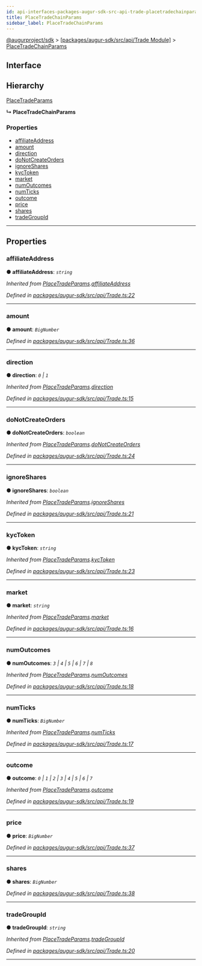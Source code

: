 ```yaml
---
id: api-interfaces-packages-augur-sdk-src-api-trade-placetradechainparams
title: PlaceTradeChainParams
sidebar_label: PlaceTradeChainParams
---
```


[@augurproject/sdk](api-readme.md) > [[packages/augur-sdk/src/api/Trade Module]](api-modules-packages-augur-sdk-src-api-trade-module.md) > [PlaceTradeChainParams](api-interfaces-packages-augur-sdk-src-api-trade-placetradechainparams.md)

## Interface

## Hierarchy

 [PlaceTradeParams](api-interfaces-packages-augur-sdk-src-api-trade-placetradeparams.md)

**↳ PlaceTradeChainParams**

### Properties

* [affiliateAddress](api-interfaces-packages-augur-sdk-src-api-trade-placetradechainparams.md#affiliateaddress)
* [amount](api-interfaces-packages-augur-sdk-src-api-trade-placetradechainparams.md#amount)
* [direction](api-interfaces-packages-augur-sdk-src-api-trade-placetradechainparams.md#direction)
* [doNotCreateOrders](api-interfaces-packages-augur-sdk-src-api-trade-placetradechainparams.md#donotcreateorders)
* [ignoreShares](api-interfaces-packages-augur-sdk-src-api-trade-placetradechainparams.md#ignoreshares)
* [kycToken](api-interfaces-packages-augur-sdk-src-api-trade-placetradechainparams.md#kyctoken)
* [market](api-interfaces-packages-augur-sdk-src-api-trade-placetradechainparams.md#market)
* [numOutcomes](api-interfaces-packages-augur-sdk-src-api-trade-placetradechainparams.md#numoutcomes)
* [numTicks](api-interfaces-packages-augur-sdk-src-api-trade-placetradechainparams.md#numticks)
* [outcome](api-interfaces-packages-augur-sdk-src-api-trade-placetradechainparams.md#outcome)
* [price](api-interfaces-packages-augur-sdk-src-api-trade-placetradechainparams.md#price)
* [shares](api-interfaces-packages-augur-sdk-src-api-trade-placetradechainparams.md#shares)
* [tradeGroupId](api-interfaces-packages-augur-sdk-src-api-trade-placetradechainparams.md#tradegroupid)

---

## Properties

<a id="affiliateaddress"></a>

###  affiliateAddress

**● affiliateAddress**: *`string`*

*Inherited from [PlaceTradeParams](api-interfaces-packages-augur-sdk-src-api-trade-placetradeparams.md).[affiliateAddress](api-interfaces-packages-augur-sdk-src-api-trade-placetradeparams.md#affiliateaddress)*

*Defined in [packages/augur-sdk/src/api/Trade.ts:22](https://github.com/AugurProject/augur/blob/27cf7214d2/packages/augur-sdk/src/api/Trade.ts#L22)*

___
<a id="amount"></a>

###  amount

**● amount**: *`BigNumber`*

*Defined in [packages/augur-sdk/src/api/Trade.ts:36](https://github.com/AugurProject/augur/blob/27cf7214d2/packages/augur-sdk/src/api/Trade.ts#L36)*

___
<a id="direction"></a>

###  direction

**● direction**: *`0` \| `1`*

*Inherited from [PlaceTradeParams](api-interfaces-packages-augur-sdk-src-api-trade-placetradeparams.md).[direction](api-interfaces-packages-augur-sdk-src-api-trade-placetradeparams.md#direction)*

*Defined in [packages/augur-sdk/src/api/Trade.ts:15](https://github.com/AugurProject/augur/blob/27cf7214d2/packages/augur-sdk/src/api/Trade.ts#L15)*

___
<a id="donotcreateorders"></a>

###  doNotCreateOrders

**● doNotCreateOrders**: *`boolean`*

*Inherited from [PlaceTradeParams](api-interfaces-packages-augur-sdk-src-api-trade-placetradeparams.md).[doNotCreateOrders](api-interfaces-packages-augur-sdk-src-api-trade-placetradeparams.md#donotcreateorders)*

*Defined in [packages/augur-sdk/src/api/Trade.ts:24](https://github.com/AugurProject/augur/blob/27cf7214d2/packages/augur-sdk/src/api/Trade.ts#L24)*

___
<a id="ignoreshares"></a>

###  ignoreShares

**● ignoreShares**: *`boolean`*

*Inherited from [PlaceTradeParams](api-interfaces-packages-augur-sdk-src-api-trade-placetradeparams.md).[ignoreShares](api-interfaces-packages-augur-sdk-src-api-trade-placetradeparams.md#ignoreshares)*

*Defined in [packages/augur-sdk/src/api/Trade.ts:21](https://github.com/AugurProject/augur/blob/27cf7214d2/packages/augur-sdk/src/api/Trade.ts#L21)*

___
<a id="kyctoken"></a>

###  kycToken

**● kycToken**: *`string`*

*Inherited from [PlaceTradeParams](api-interfaces-packages-augur-sdk-src-api-trade-placetradeparams.md).[kycToken](api-interfaces-packages-augur-sdk-src-api-trade-placetradeparams.md#kyctoken)*

*Defined in [packages/augur-sdk/src/api/Trade.ts:23](https://github.com/AugurProject/augur/blob/27cf7214d2/packages/augur-sdk/src/api/Trade.ts#L23)*

___
<a id="market"></a>

###  market

**● market**: *`string`*

*Inherited from [PlaceTradeParams](api-interfaces-packages-augur-sdk-src-api-trade-placetradeparams.md).[market](api-interfaces-packages-augur-sdk-src-api-trade-placetradeparams.md#market)*

*Defined in [packages/augur-sdk/src/api/Trade.ts:16](https://github.com/AugurProject/augur/blob/27cf7214d2/packages/augur-sdk/src/api/Trade.ts#L16)*

___
<a id="numoutcomes"></a>

###  numOutcomes

**● numOutcomes**: *`3` \| `4` \| `5` \| `6` \| `7` \| `8`*

*Inherited from [PlaceTradeParams](api-interfaces-packages-augur-sdk-src-api-trade-placetradeparams.md).[numOutcomes](api-interfaces-packages-augur-sdk-src-api-trade-placetradeparams.md#numoutcomes)*

*Defined in [packages/augur-sdk/src/api/Trade.ts:18](https://github.com/AugurProject/augur/blob/27cf7214d2/packages/augur-sdk/src/api/Trade.ts#L18)*

___
<a id="numticks"></a>

###  numTicks

**● numTicks**: *`BigNumber`*

*Inherited from [PlaceTradeParams](api-interfaces-packages-augur-sdk-src-api-trade-placetradeparams.md).[numTicks](api-interfaces-packages-augur-sdk-src-api-trade-placetradeparams.md#numticks)*

*Defined in [packages/augur-sdk/src/api/Trade.ts:17](https://github.com/AugurProject/augur/blob/27cf7214d2/packages/augur-sdk/src/api/Trade.ts#L17)*

___
<a id="outcome"></a>

###  outcome

**● outcome**: *`0` \| `1` \| `2` \| `3` \| `4` \| `5` \| `6` \| `7`*

*Inherited from [PlaceTradeParams](api-interfaces-packages-augur-sdk-src-api-trade-placetradeparams.md).[outcome](api-interfaces-packages-augur-sdk-src-api-trade-placetradeparams.md#outcome)*

*Defined in [packages/augur-sdk/src/api/Trade.ts:19](https://github.com/AugurProject/augur/blob/27cf7214d2/packages/augur-sdk/src/api/Trade.ts#L19)*

___
<a id="price"></a>

###  price

**● price**: *`BigNumber`*

*Defined in [packages/augur-sdk/src/api/Trade.ts:37](https://github.com/AugurProject/augur/blob/27cf7214d2/packages/augur-sdk/src/api/Trade.ts#L37)*

___
<a id="shares"></a>

###  shares

**● shares**: *`BigNumber`*

*Defined in [packages/augur-sdk/src/api/Trade.ts:38](https://github.com/AugurProject/augur/blob/27cf7214d2/packages/augur-sdk/src/api/Trade.ts#L38)*

___
<a id="tradegroupid"></a>

###  tradeGroupId

**● tradeGroupId**: *`string`*

*Inherited from [PlaceTradeParams](api-interfaces-packages-augur-sdk-src-api-trade-placetradeparams.md).[tradeGroupId](api-interfaces-packages-augur-sdk-src-api-trade-placetradeparams.md#tradegroupid)*

*Defined in [packages/augur-sdk/src/api/Trade.ts:20](https://github.com/AugurProject/augur/blob/27cf7214d2/packages/augur-sdk/src/api/Trade.ts#L20)*

___

